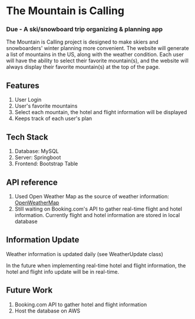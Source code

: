 The Mountain is Calling
============

### Due - A ski/snowboard trip organizing & planning app

The Mountain is Calling project is designed to make skiers and snowboarders' winter planning more convenient. The website will generate a list of mountains in the US,
along with the weather condition. 
Each user will have the ability to select their favorite mountain(s), and the website will always display their favorite mountain(s) at the top of the page.

## Features

1. User Login
2. User's favorite mountains
3. Select each mountain, the hotel and flight information will be displayed
4. Keeps track of each user's plan

## Tech Stack

1. Database: MySQL
2. Server: Springboot
3. Frontend: Bootstrap Table

## API reference

1. Used Open Weather Map as the source of weather information: [OpenWeatherMap](https://openweathermap.org/api/one-call-api)
2. Still waiting on Booking.com's API to gather real-time flight and hotel information. Currently flight and hotel information are stored in local database


## Information Update

Weather information is updated daily (see WeatherUpdate class)

In the future when implementing real-time hotel and flight information, the hotel and flight info update will be in real-time.


## Future Work

1. Booking.com API to gather hotel and flight information
2. Host the database on AWS
